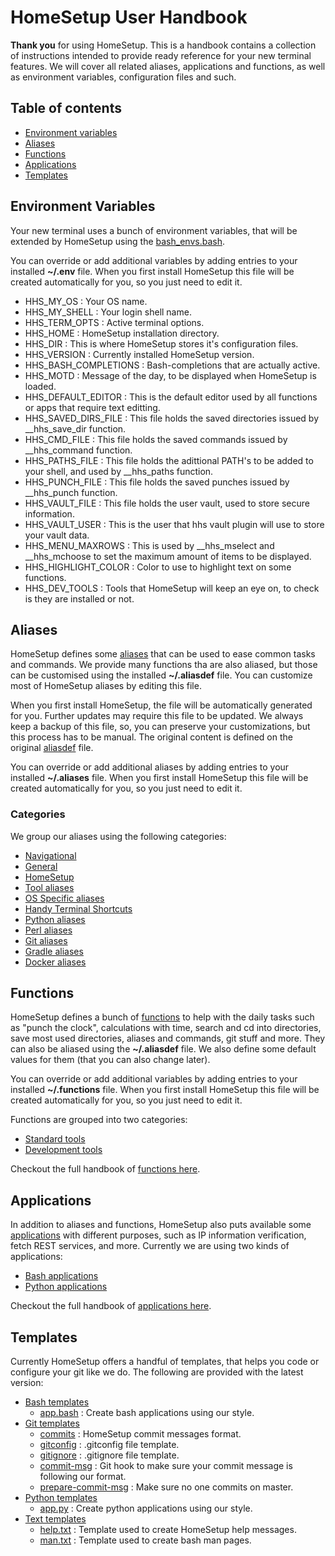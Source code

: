 # HomeSetup User Handbook

**Thank you** for using HomeSetup. This is a handbook contains a collection of instructions intended to provide ready
reference for your new terminal features. We will cover all related aliases, applications and functions, as well as 
environment variables, configuration files and such.

## Table of contents

<!-- toc -->

- [Environment variables](#environment-variables)
- [Aliases](#aliases) 
- [Functions](#functions) 
- [Applications](#applications) 
- [Templates](#templates) 

<!-- tocstop -->

## Environment Variables

Your new terminal uses a bunch of environment variables, that will be extended by HomeSetup using the 
[bash_envs.bash](../dotfiles/bash/bash_env.bash).

You can override or add additional variables by adding entries to your installed **~/.env** file. When you first 
install HomeSetup this file will be created automatically for you, so you just need to edit it.

- HHS_MY_OS : Your OS name.
- HHS_MY_SHELL : Your login shell name.
- HHS_TERM_OPTS : Active terminal options.
- HHS_HOME : HomeSetup installation directory.
- HHS_DIR : This is where HomeSetup stores it's configuration files.
- HHS_VERSION : Currently installed HomeSetup version.
- HHS_BASH_COMPLETIONS : Bash-completions that are actually active.
- HHS_MOTD : Message of the day, to be displayed when HomeSetup is loaded.
- HHS_DEFAULT_EDITOR : This is the default editor used by all functions or apps that require text editting.
- HHS_SAVED_DIRS_FILE : This file holds the saved directories issued by __hhs_save_dir function.
- HHS_CMD_FILE : This file holds the saved commands issued by __hhs_command function.
- HHS_PATHS_FILE : This file holds the adittional PATH's to be added to your shell, and used by __hhs_paths function.
- HHS_PUNCH_FILE : This file holds the saved punches issued by __hhs_punch function.
- HHS_VAULT_FILE : This file holds the user vault, used to store secure information.
- HHS_VAULT_USER : This is the user that hhs vault plugin will use to store your vault data.
- HHS_MENU_MAXROWS : This is used by __hhs_mselect and  __hhs_mchoose to set the maximum amount of items to be displayed.
- HHS_HIGHLIGHT_COLOR : Color to use to highlight text on some functions.
- HHS_DEV_TOOLS : Tools that HomeSetup will keep an eye on, to check is they are installed or not.

## Aliases

HomeSetup defines some [aliases](../README.md#aliases) that can be used to ease common tasks and commands. We provide many functions tha are 
also aliased, but those can be customised using the installed **~/.aliasdef** file. You can customize most of HomeSetup 
aliases by editing this file. 

When you first install HomeSetup, the file will be automatically generated for you. Further updates may require this 
file to be updated. We always keep a backup of this file, so, you can preserve your customizations, but this process has 
to be manual. The original content is defined on the original [aliasdef](../dotfiles/aliasdef) file.

You can override or add additional aliases by adding entries to your installed **~/.aliases** file. When you first 
install HomeSetup this file will be created automatically for you, so you just need to edit it.

### Categories

We group our aliases using the following categories:

- [Navigational](../README.md#navigational)
- [General](../README.md#general)
- [HomeSetup](../README.md#homesetup)
- [Tool aliases](../README.md#tool-aliases)
- [OS Specific aliases](../README.md#os-specific-aliases)
- [Handy Terminal Shortcuts](../README.md#handy-terminal-shortcuts)
- [Python aliases](../README.md#python-aliases)
- [Perl aliases](../README.md#perl-aliases)
- [Git aliases](../README.md#git-aliases)
- [Gradle aliases](../README.md#gradle-aliases)
- [Docker aliases](../README.md#docker-aliases)

## Functions

HomeSetup defines a bunch of [functions](../README.md#functions) to help with the daily tasks such as "punch the clock", 
calculations with time, search and cd into directories, save most used directories, aliases and commands, git stuff and more. 
They can also be aliased using the **~/.aliasdef** file. We also define some default values for them (that you can also change later).

You can override or add additional variables by adding entries to your installed **~/.functions** file. When you first 
install HomeSetup this file will be created automatically for you, so you just need to edit it.

Functions are grouped into two categories:

- [Standard tools](../README.md#standard-tools)
- [Development tools](../README.md#development-tools)

Checkout the full handbook of [functions here](FUNCTIONS.md).

## Applications

In addition to aliases and functions, HomeSetup also puts available some [applications](../README.md#applications)
with different purposes, such as IP information verification, fetch REST services, and more. Currently we are using two
kinds of applications:

- [Bash applications](../README.md#bash-apps)
- [Python applications](../README.md#python-apps)

Checkout the full handbook of [applications here](APPLICATIONS.md).

## Templates

Currently HomeSetup offers a handful of templates, that helps you code or configure your git like we do. The following
are provided with the latest version:

- [Bash templates](../templates/bash)
    * [app.bash](../templates/bash/app.bash) : Create bash applications using our style.
- [Git templates](../templates/git)
    * [commits](../templates/git/commits) : HomeSetup commit messages format.
    * [gitconfig](../templates/git/gitconfig) : .gitconfig file template.
    * [gitignore](../templates/git/gitignore) : .gitignore file template.
    * [commit-msg](../templates/git/hooks/commit-msg) : Git hook to make sure your commit message is following our format.
    * [prepare-commit-msg](../templates/git/hooks/prepare-commit-msg) : Make sure no one commits on master.
- [Python templates](../templates/py)
    * [app.py](../templates/py/app.py) : Create python applications using our style.
- [Text templates](../templates/txt)
    * [help.txt](../templates/txt/help.txt) : Template used to create HomeSetup help messages.
    * [man.txt](../templates/txt/man.txt) : Template used to create bash man pages.

